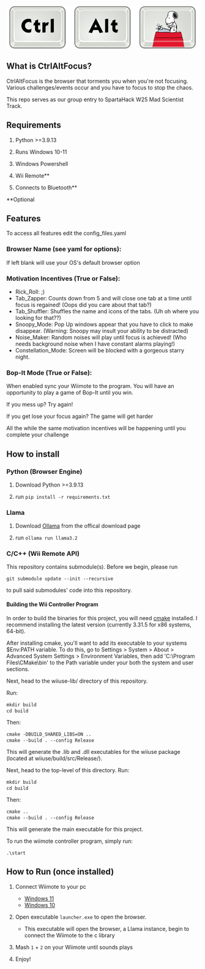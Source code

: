 ![CtrlAltFocus](resources/photos/logo.png)

## What is CtrlAltFocus?

CtrlAltFocus is the browser that torments you when you're not focusing. Various challenges/events occur and you have to focus to stop the chaos.

This repo serves as our group entry to SpartaHack W25 Mad Scientist Track.

## Requirements

1. Python >=3.9.13

2. Runs Windows 10-11

3. Windows Powershell

4. Wii Remote\*\*

5. Connects to Bluetooth\*\*

\*\*Optional

## Features

To access all features edit the config_files.yaml

### Browser Name (see yaml for options):

If left blank will use your OS's default browser option

### Motivation Incentives (True or False):

- Rick_Roll: \;\)
- Tab_Zapper: Counts down from 5 and will close one tab at a time until focus is regained! (Oops did you care about that tab?)
- Tab_Shuffler: Shuffles the name and icons of the tabs.  (Uh oh where you looking for that??)
- Snoopy_Mode: Pop Up windows appear that you have to click to make disappear. (Warning: Snoopy may insult your ability to be distracted)
- Noise_Maker: Random noises will play until focus is achieved! (Who needs background noise when I have constant alarms playing!)
- Constellation_Mode: Screen will be blocked with a gorgeous starry night.


### Bop-It Mode (True or False):

When enabled sync your Wiimote to the program. You will have an opportunity to play a game of Bop-It until you win. 

If you mess up? Try again!

If you get lose your focus again? The game will get harder

All the while the same motivation incentives will be happening until you complete your challenge


## How to install

### Python (Browser Engine)

1. Download Python >=3.9.13

2. run `pip install -r requirements.txt`

### Llama

1. Download [Ollama](https://ollama.com/download/windows) from the offical download page

2. run `ollama run llama3.2`

### C/C++ (Wii Remote API)

This repository contains submodule(s). Before we begin, please run
```
git submodule update --init --recursive
```
to pull said submodules' code into this repository.

#### Building the Wii Controller Program

In order to build the binaries for this project, you will need [cmake](https://cmake.org/download/) installed. I recommend installing the latest version (currently 3.31.5 for x86 systems, 64-bit).

After installing cmake, you'll want to add its executable to your systems $Env:PATH variable. To do this, go to Settings > System > About > Advanced System Settings > Environment Variables, then add 'C:\Program Files\CMake\bin' to the Path variable under your both the system and user sections.

Next, head to the wiiuse-lib/ directory of this repository.

Run: 
```
mkdir build
cd build
```
Then:
```
cmake -DBUILD_SHARED_LIBS=ON ..
cmake --build . --config Release
```
This will generate the .lib and .dll executables for the wiiuse package (located at wiiuse/build/src/Release/).

Next, head to the top-level of this directory.
Run: 
```
mkdir build
cd build
```
Then:
```
cmake ..
cmake --build . --config Release
```
This will generate the main executable for this project.

To run the wiimote controller program, simply run:
```
.\start
```

## How to Run (once installed)

1. Connect Wiimote to your pc

    - [Windows 11](https://www.youtube.com/watch?v=J-s9gZJNp8o)
    - [Windows 10](https://www.youtube.com/watch?v=jsZmR-z0IOE)

2. Open executable `launcher.exe` to open the browser.

    - This executable will open the browser, a Llama instance, begin to connect the Wiimote to the c library

3. Mash `1` + `2` on your Wiimote until sounds plays

4. Enjoy!
